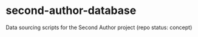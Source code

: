 # second-author-database
Data sourcing scripts for the Second Author project (repo status: concept)
